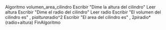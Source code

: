 
Algoritmo volumen_area_cilindro
	Escribir "Dime la altura del cilindro"
	Leer altura
	Escribir "Dime el radio del cilindro"
	Leer radio
	Escribir "El volumen del cilindro es" , pi*altura*radio^2
	Escribir "El area del cilindro es" , 2*pi*radio*(radio+altura)
FinAlgoritmo


